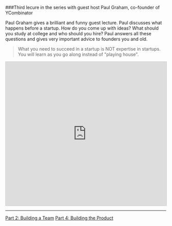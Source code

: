 ###Third lecure in the series with guest host Paul Graham, co-founder of YCombinator

Paul Graham gives a brilliant and funny guest lecture. Paul discusses what happens before a startup. How do you come up with ideas? What should you study at college and who should you hire? Paul answers all these questions and gives very important advice to founders you and old.

>What you need to succeed in a startup is NOT expertise in startups. You will learn as you go along instead of "playing house".

<iframe src="https://www.youtube.com/embed/ii1jcLg-eIQ" height="450" width="100%" border="0" allowFullScreen="true" style="max-width: 100%; max-height: 100%; border:1px solid #CCC;"></iframe>

<hr/>

<a href="how-to-launch-a-startup-part-2.html">Part 2: Building a Team</a>
<a href="how-to-launch-a-startup-part-4.html">Part 4: Building the Product</a>